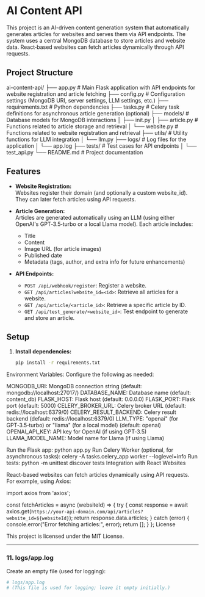 # AI Content API

This project is an AI-driven content generation system that automatically generates articles for websites and serves them via API endpoints. The system uses a central MongoDB database to store articles and website data. React‑based websites can fetch articles dynamically through API requests.

## Project Structure

ai-content-api/ ├── app.py # Main Flask application with API endpoints for website registration and article fetching ├── config.py # Configuration settings (MongoDB URI, server settings, LLM settings, etc.) ├── requirements.txt # Python dependencies ├── tasks.py # Celery task definitions for asynchronous article generation (optional) ├── models/ # Database models for MongoDB interactions │ ├── init.py │ ├── article.py # Functions related to article storage and retrieval │ └── website.py # Functions related to website registration and retrieval ├── utils/ # Utility functions for LLM integration │ └── llm.py ├── logs/ # Log files for the application │ └── app.log ├── tests/ # Test cases for API endpoints │ └── test_api.py └── README.md # Project documentation


## Features

- **Website Registration:**  
  Websites register their domain (and optionally a custom website_id). They can later fetch articles using API requests.
  
- **Article Generation:**  
  Articles are generated automatically using an LLM (using either OpenAI's GPT‑3.5‑turbo or a local Llama model). Each article includes:
  - Title
  - Content
  - Image URL (for article images)
  - Published date
  - Metadata (tags, author, and extra info for future enhancements)

- **API Endpoints:**  
  - `POST /api/webhook/register`: Register a website.
  - `GET /api/articles?website_id=<id>`: Retrieve all articles for a website.
  - `GET /api/article/<article_id>`: Retrieve a specific article by ID.
  - `GET /api/test_generate/<website_id>`: Test endpoint to generate and store an article.

## Setup

1. **Install dependencies:**

   ```bash
   pip install -r requirements.txt

Environment Variables:
Configure the following as needed:

MONGODB_URI: MongoDB connection string (default: mongodb://localhost:27017/)
DATABASE_NAME: Database name (default: content_db)
FLASK_HOST: Flask host (default: 0.0.0.0)
FLASK_PORT: Flask port (default: 5000)
CELERY_BROKER_URL: Celery broker URL (default: redis://localhost:6379/0)
CELERY_RESULT_BACKEND: Celery result backend (default: redis://localhost:6379/0)
LLM_TYPE: "openai" (for GPT‑3.5‑turbo) or "llama" (for a local model) (default: openai)
OPENAI_API_KEY: API key for OpenAI (if using GPT‑3.5)
LLAMA_MODEL_NAME: Model name for Llama (if using Llama)

Run the Flask app:
python app.py
Run Celery Worker (optional, for asynchronous tasks):
celery -A tasks.celery_app worker --loglevel=info
Run tests:
python -m unittest discover tests
Integration with React Websites

React-based websites can fetch articles dynamically using API requests. For example, using Axios:

import axios from 'axios';

const fetchArticles = async (websiteId) => {
  try {
    const response = await axios.get(`https://your-api-domain.com/api/articles?website_id=${websiteId}`);
    return response.data.articles;
  } catch (error) {
    console.error("Error fetching articles:", error);
    return [];
  }
};
License

This project is licensed under the MIT License.


---

### 11. logs/app.log

Create an empty file (used for logging):

```bash
# logs/app.log
# (This file is used for logging; leave it empty initially.)

